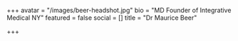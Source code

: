 +++
avatar = "/images/beer-headshot.jpg"
bio = "MD Founder of Integrative Medical NY"
featured = false
social = []
title = "Dr Maurice Beer"

+++
